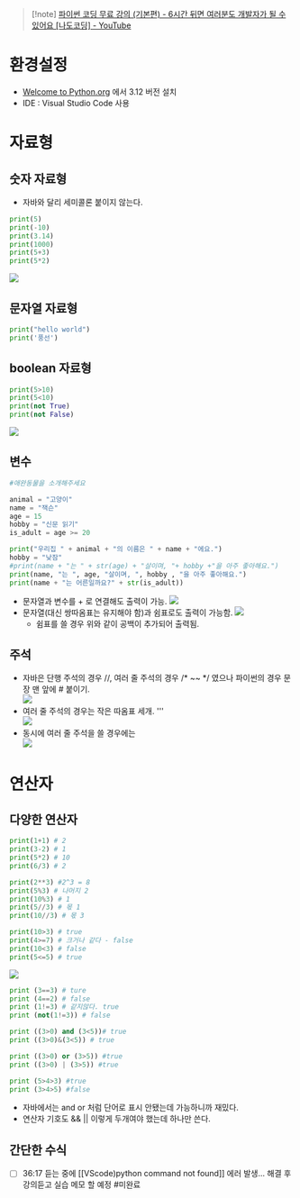 >[!note] [파이썬 코딩 무료 강의 (기본편) - 6시간 뒤면 여러분도 개발자가 될 수 있어요 [나도코딩] - YouTube](https://www.youtube.com/watch?v=kWiCuklohdY) 


# 환경설정
- [Welcome to Python.org](https://www.python.org) 에서 3.12 버전 설치
- IDE : Visual Studio Code 사용

# 자료형

## 숫자 자료형
- 자바와 달리 세미콜론 붙이지 않는다.
```py
print(5)
print(-10)
print(3.14)
print(1000)
print(5+3)
print(5*2)
```

![](https://i.imgur.com/hlucWac.png)

## 문자열 자료형
```py
print("hello world") 
print('풍선')
```

## boolean 자료형
```py
print(5>10)
print(5<10)
print(not True)
print(not False)
```

![](https://i.imgur.com/Gz1b1Xq.png)

## 변수
```py
#애완동물을 소개해주세요

animal = "고양이"
name = "잭슨"
age = 15
hobby = "신문 읽기"
is_adult = age >= 20

print("우리집 " + animal + "의 이름은 " + name + "에요.")
hobby = "낮잠"
#print(name + "는 " + str(age) + "살이며, "+ hobby +"을 아주 좋아해요.")
print(name, "는 ", age, "살이며, ", hobby , "을 아주 좋아해요.")
print(name + "는 어른일까요?" + str(is_adult))
```

- 문자열과 변수를 + 로 연결해도 출력이 가능.
	![](https://i.imgur.com/62BgCcW.png)
- 문자열(대신 쌍따옴표는 유지해야 함)과 쉼표로도 출력이 가능함.
	![](https://i.imgur.com/Ojwb2uL.png)
	- 쉼표를 쓸 경우 위와 같이 공백이 추가되어 출력됨.

## 주석
- 자바은 단행 주석의 경우 //, 여러 줄 주석의 경우 /* ~~ */ 였으나 파이썬의 경우 문장 맨 앞에 # 붙이기. <br>
![](https://i.imgur.com/zDjN5L3.png)
- 여러 줄 주석의 경우는 작은 따옴표 세개. ''' <br>
![](https://i.imgur.com/PAXkqLi.png)
 - 동시에 여러 줄 주석을 쓸 경우에는 <br>
![](https://i.imgur.com/QHaSAkd.png)

# 연산자
## 다양한 연산자
```py
print(1+1) # 2
print(3-2) # 1
print(5*2) # 10
print(6/3) # 2

print(2**3) #2^3 = 8
print(5%3) # 나머지 2
print(10%3) # 1
print(5//3) # 몫 1
print(10//3) # 몫 3

print(10>3) # true
print(4>=7) # 크거나 같다 - false
print(10<3) # false
print(5<=5) # true
```

![](https://i.imgur.com/zdlzoAJ.png)

```py
print (3==3) # ture
print (4==2) # false
print (1!=3) # 같지않다. true
print (not(1!=3)) # false

print ((3>0) and (3<5))# true
print ((3>0)&(3<5)) # true

print ((3>0) or (3>5)) #true
print ((3>0) | (3>5)) #true

print (5>4>3) #true
print (3>4>5) #false
```
- 자바에서는 and or 처럼 단어로 표시 안됐는데 가능하니까 재밌다.
- 연산자 기호도 && || 이렇게 두개여야 했는데 하나만 쓴다.

## 간단한 수식
- [ ] 36:17 듣는 중에 [[VScode)python command not found]] 에러 발생... 해결 후 강의듣고 실습 메모 할 예정 #미완료 
